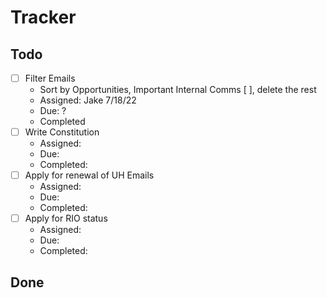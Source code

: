 # Tracker

## Todo
- [ ] Filter Emails
  - Sort by Opportunities, Important Internal Comms [ ], delete the rest
  - Assigned: Jake 7/18/22
  - Due: ?
  - Completed
- [ ] Write Constitution
  - Assigned:
  - Due:
  - Completed:
- [ ] Apply for renewal of UH Emails
  - Assigned: 
  - Due:
  - Completed:
- [ ] Apply for RIO status
  - Assigned:
  - Due:
  - Completed:

## Done
